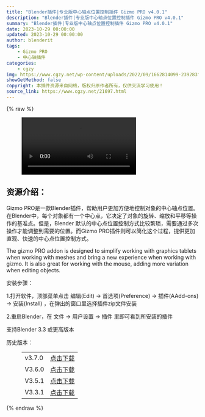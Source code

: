 ```yaml
---
title: "Blender插件|专业版中心轴点位置控制插件 Gizmo PRO v4.0.1"
description: "Blender插件|专业版中心轴点位置控制插件 Gizmo PRO v4.0.1"
summary: "Blender插件|专业版中心轴点位置控制插件 Gizmo PRO v4.0.1"
date: 2023-10-29 00:00:00
updated: 2023-10-29 00:00:00
author: blenderit
tags: 
    - Gizmo PRO
    - 中心轴插件
categories:
    - cgzy
img: https://www.cgzy.net/wp-content/uploads/2022/09/1662814099-239283feb8c2e37.jpg
showGetMethod: false
copyright: 本插件资源来自网络，版权归原作者所有，仅供交流学习使用！
source_link: https://www.cgzy.net/21697.html
---
```


{% raw %}
<figure class="wp-block-video aligncenter"><video controls src="https://cloud.video.taobao.com/play/u/717183932/p/1/e/6/t/1/377270587071.mp4"></video></figure><div class="wp-block-pandastudio-title"><div class="title_style_01"><h2 id="h2-0">资源介绍：</h2></div></div><p class="is-style-text-indent-2em">Gizmo PRO是一款Blender插件，帮助用户更加方便地控制对象的中心轴点位置。在Blender中，每个对象都有一个中心点，它决定了对象的旋转、缩放和平移等操作的基准点。但是，Blender 默认的中心点位置控制方式比较繁琐，需要通过多次操作才能调整到需要的位置。而Gizmo PRO插件则可以简化这个过程，提供更加直观、快速的中心点位置控制方式。</p><p>The gizmo PRO addon is designed to simplify working with graphics tablets when working with meshes and bring a new experience when working with gizmo. It is also great for working with the mouse, adding more variation when editing objects.</p><div class="wp-block-pandastudio-title"><div class="title_style_01"><p>安装步骤：</p></div></div><p>1.打开软件，顶部菜单点击 编辑(Edit) → 首选项(Preference) → 插件(AAdd-ons) → 安装(Install) ，在弹出的窗口里选择插件zip文件安装</p><p>2.重启Blender，在 文件 → 用户设置 → 插件 里即可看到所安装的插件</p><div class="wp-block-pandastudio-tips"><div class="tip success "><p>支持Blender 3.3 或更高版本</p>
</div></div><div class="wp-block-pandastudio-title"><div class="title_style_01"><p>历史版本：</p></div></div><figure class="wp-block-table has-medium-font-size"><table><tbody><tr><td>v3.7.0</td><td><a href="https://www.cgzy.net/go?_=3c7f002dbdaHR0cHM6Ly9wYW4uYmFpZHUuY29tL3MvMUZSekxfOFFNVlpxY0h1dk53aHNXSHc%2FcHdkPTd0ZGU%3D" target="_blank">点击下载</a></td></tr><tr><td>V3.6.0</td><td><a href="https://www.cgzy.net/go?_=42b7f364b7aHR0cHM6Ly9wYW4uYmFpZHUuY29tL3MvMXliUFYtbFhQZUtrRFh2R0VlTml0VEE%2FcHdkPWxhZGk%3D" target="_blank" rel="noreferrer noopener">点击下载</a></td></tr><tr><td>V3.5.1</td><td><a href="https://www.cgzy.net/go?_=270fd7534eaHR0cHM6Ly9wYW4uYmFpZHUuY29tL3MvMVBMTEJwaTJ2Tk5oakQ5blVHdlNhRGc%2FcHdkPWZjYm0%3D" target="_blank" rel="noreferrer noopener">点击下载</a></td></tr><tr><td>V3.3.1</td><td><a href="https://www.cgzy.net/go?_=41423f756eaHR0cHM6Ly9wYW4uYmFpZHUuY29tL3MvMXM5MXp3MlMyMzR4bHFzWEU3emVSNUE%2FcHdkPTVicTc%3D" target="_blank" rel="noreferrer noopener">点击下载</a></td></tr></tbody></table></figure>
<div style="display: none">cgzy</div>
{% endraw %}